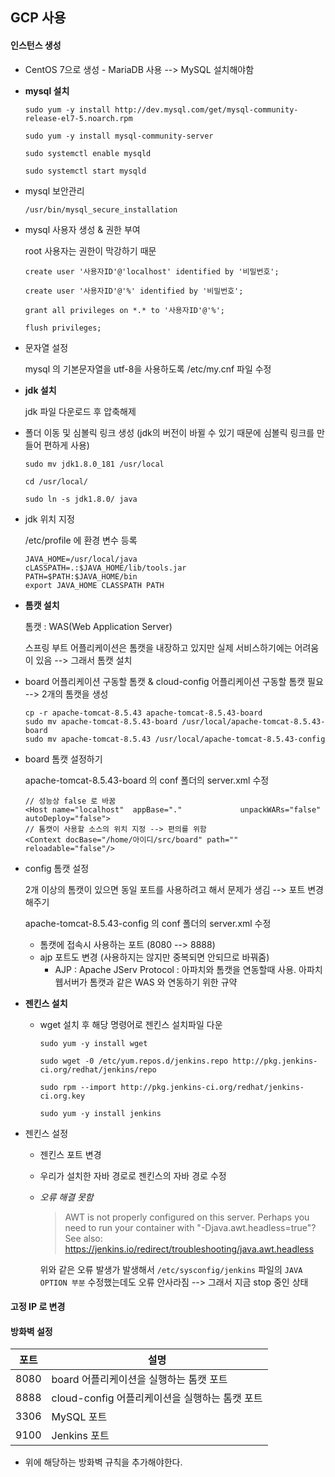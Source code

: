 ## GCP 사용

#### 인스턴스 생성

- CentOS 7으로 생성 - MariaDB 사용 --> MySQL  설치해야함 



- **mysql 설치** 

  `sudo yum -y install http://dev.mysql.com/get/mysql-community-release-el7-5.noarch.rpm`

  `sudo yum -y install mysql-community-server`

  `sudo systemctl enable mysqld`

  `sudo systemctl start mysqld`

- mysql 보안관리 

  `/usr/bin/mysql_secure_installation`

- mysql 사용자 생성 & 권한 부여 

  root 사용자는 권한이 막강하기 때문 

  `create user '사용자ID'@'localhost' identified by '비밀번호';`

  `create user '사용자ID'@'%' identified by '비밀번호';`

  `grant all privileges on *.* to '사용자ID'@'%';`

  `flush privileges;`

- 문자열 설정 

  mysql 의 기본문자열을 utf-8을 사용하도록 /etc/my.cnf 파일 수정 



- **jdk 설치**

  jdk 파일 다운로드 후 압축해제

- 폴더 이동 및 심볼릭 링크 생성 (jdk의 버전이 바뀔 수 있기 때문에 심볼릭 링크를 만들어 편하게 사용)

  `sudo mv jdk1.8.0_181 /usr/local`

  `cd /usr/local/`

  `sudo ln -s jdk1.8.0/ java`

- jdk 위치 지정

  /etc/profile 에 환경 변수 등록 

  ```
  JAVA_HOME=/usr/local/java
  cLASSPATH=.:$JAVA_HOME/lib/tools.jar
  PATH=$PATH:$JAVA_HOME/bin
  export JAVA_HOME CLASSPATH PATH
  ```

  

- **톰캣 설치**

  톰캣 : WAS(Web Application Server)

  스프링 부트 어플리케이션은 톰캣을 내장하고 있지만 실제 서비스하기에는 어려움이 있음 --> 그래서 톰캣 설치

- board 어플리케이션 구동할 톰캣 & cloud-config 어플리케이션 구동할 톰캣 필요 --> 2개의 톰캣을 생성 

  ```
  cp -r apache-tomcat-8.5.43 apache-tomcat-8.5.43-board
  sudo mv apache-tomcat-8.5.43-board /usr/local/apache-tomcat-8.5.43-board
  sudo mv apache-tomcat-8.5.43 /usr/local/apache-tomcat-8.5.43-config
  ```

- board 톰캣 설정하기 

  apache-tomcat-8.5.43-board 의 conf 폴더의 server.xml 수정 

  ```
  // 성능상 false 로 바꿈 
  <Host name="localhost"  appBase="."             unpackWARs="false" autoDeploy="false">        
  // 톰캣이 사용할 소스의 위치 지정 --> 편의를 위함 
  <Context docBase="/home/아이디/src/board" path="" reloadable="false"/>
  ```

- config 톰캣 설정 

  2개 이상의 톰캣이 있으면 동일 포트를 사용하려고 해서 문제가 생김 --> 포트 변경해주기 

  apache-tomcat-8.5.43-config 의 conf 폴더의 server.xml 수정

  - 톰캣에 접속시 사용하는 포트 (8080 --> 8888)
  - ajp 포트도 변경 (사용하지는 않지만 중복되면 안되므로 바꿔줌) 
    - AJP : Apache JServ Protocol : 아파치와 톰캣을 연동할때 사용. 아파치 웹서버가 톰캣과 같은 WAS 와 연동하기 위한 규약



- **젠킨스 설치**

  - wget 설치 후 해당 명령어로 젠킨스 설치파일 다운

    `sudo yum -y install wget`

    `sudo wget -0 /etc/yum.repos.d/jenkins.repo http://pkg.jenkins-ci.org/redhat/jenkins/repo`

    `sudo rpm --import http://pkg.jenkins-ci.org/redhat/jenkins-ci.org.key`

    `sudo yum -y install jenkins`

- 젠킨스 설정 

  - 젠킨스 포트 변경 

  - 우리가 설치한 자바 경로로 젠킨스의 자바 경로 수정 

  - *오류 해결 못함*

    > AWT is not properly configured on this server. Perhaps you need to run your container with "-Djava.awt.headless=true"? See also: https://jenkins.io/redirect/troubleshooting/java.awt.headless 

    위와 같은 오류 발생가 발생해서 `/etc/sysconfig/jenkins` 파일의 `JAVA OPTION 부분` 수정했는데도 오류 안사라짐  --> 그래서 지금 stop 중인 상태

#### 고정 IP 로 변경

#### 방화벽 설정 

| 포트 | 설명                                           |
| ---- | ---------------------------------------------- |
| 8080 | board 어플리케이션을 실행하는 톰캣 포트        |
| 8888 | cloud-config 어플리케이션을 실행하는 톰캣 포트 |
| 3306 | MySQL 포트                                     |
| 9100 | Jenkins 포트                                   |

- 위에 해당하는 방화벽 규칙을 추가해야한다. 